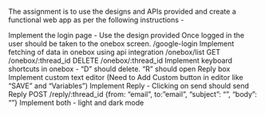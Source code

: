 The assignment is to use the designs and APIs provided and create a functional web app as per the following instructions -

Implement the login page - Use the design provided
Once logged in the user should be taken to the onebox screen. /google-login
Implement fetching of data in onebox using api integration /onebox/list GET /onebox/:thread_id DELETE /onebox/:thread_id
Implement keyboard shortcuts in onebox - “D” should delete. “R” should open Reply box
Implement custom text editor (Need to Add Custom button in editor like “SAVE” and “Variables”)
Implement Reply - Clicking on send should send Reply POST /reply/:thread_id {from: “email”, to:”email”, “subject”: “”, “body”: “”}
Implement both - light and dark mode
